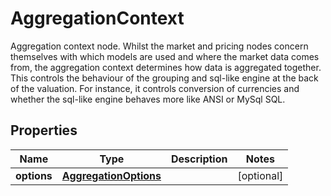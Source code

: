 

# AggregationContext

Aggregation context node. Whilst the market and pricing nodes concern themselves with which models are used and where the market data comes from, the aggregation  context determines how data is aggregated together. This controls the behaviour of the grouping and sql-like engine at the back of the valuation. For instance,  it controls conversion of currencies and whether the sql-like engine behaves more like ANSI or MySql SQL.

## Properties

Name | Type | Description | Notes
------------ | ------------- | ------------- | -------------
**options** | [**AggregationOptions**](AggregationOptions.md) |  |  [optional]



